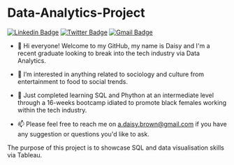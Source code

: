 # Data-Analytics-Project

[![Linkedin Badge](https://img.shields.io/badge/-daisybrown-blue?style=flat&logo=Linkedin&logoColor=white&link=https://www.linkedin.com/in/daisy-brown97/)](https://www.linkedin.com/in/daisy-brown97/)
[![Twitter Badge](https://img.shields.io/badge/-@Daisy_a_b-1ca0f1?style=flat&labelColor=1ca0f1&logo=twitter&logoColor=white&link=https://twitter.com/Daisy_a_b)](https://twitter.com/Daisy_a_b)
[![Gmail Badge](https://img.shields.io/badge/-daisybrown-c14438?style=flat&logo=Gmail&logoColor=white&link=mailto:a.daisy.brown@gmail.com)](mailto:a.daisy.brown@gmail.com)

- 👋 Hi everyone!
     Welcome to my GitHub, my name is Daisy and I'm a recent graduate looking to break into the tech industry via Data Analytics.

- 👀 I’m interested in anything related to sociology and culture from entertainment to food to social trends.
- 🌱 Just completed learning SQL and Phython at an intermediate level through a 16-weeks bootcamp idiated to promote black females working within the tech industry.
- 📫 Please feel free to reach me on a.daisy.brown@gmail.com if you have any suggestion or questions you'd like to ask.


The purpose of this project is to showcase SQL and data visualisation skills via Tableau.
